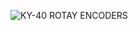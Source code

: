 ![KY-40 ROTAY ENCODERS](https://user-images.githubusercontent.com/77639203/199890799-9582840b-0263-46f0-99e5-e9df4a5c2fe5.png)
